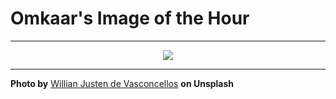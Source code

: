 # Omkaar's Image of the Hour

---

<div align="center">

<a href="https://unsplash.com/photos/chefs-prepare-food-in-a-dimly-lit-restaurant-jSGAUxrhtpA">
  <img src="https://images.unsplash.com/photo-1750810977675-57927aeccd90?crop=entropy&cs=tinysrgb&fit=max&fm=jpg&ixid=M3w3NjA2Nzh8MHwxfHJhbmRvbXx8fHx8fHx8fDE3NTMwMzA4MDB8&ixlib=rb-4.1.0&q=80&w=1080" style="max-width:100%; height:auto;">
</a>



</div>

---

**Photo by** [Willian Justen de Vasconcellos](https://unsplash.com/@willianjusten) **on Unsplash**
